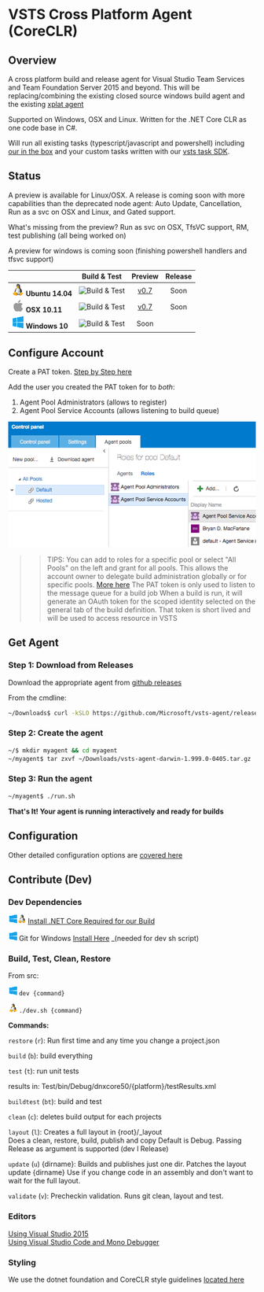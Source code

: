 # VSTS Cross Platform Agent (CoreCLR)

## Overview

A cross platform build and release agent for Visual Studio Team Services and Team Foundation Server 2015 and beyond.  This will be replacing/combining the existing closed source windows build agent and the existing [xplat agent](https://github.com/Microsoft/vso-agent)

Supported on Windows, OSX and Linux.  Written for the .NET Core CLR as one code base in C#.

Will run all existing tasks (typescript/javascript and powershell) including [our in the box](https://github.com/Microsoft/vso-agent-tasks) and your custom tasks written with our [vsts task SDK](https://github.com/Microsoft/vsts-task-lib). 


## Status

A preview is available for Linux/OSX.  A release is coming soon with more capabilities than the deprecated node agent: Auto Update, Cancellation, Run as a svc on OSX and Linux, and Gated support.

What's missing from the preview?  Run as svc on OSX, TfsVC support, RM, test publishing (all being worked on)

A preview for windows is coming soon (finishing powershell handlers and tfsvc support)  

|   | Build & Test | Preview | Release |
|---|:-----:|:-----:|:-----:|
|![Linux](docs/linux_med.png) **Ubuntu 14.04**|![Build & Test](https://mseng.visualstudio.com/_apis/public/build/definitions/b924d696-3eae-4116-8443-9a18392d8544/2853/badge?branch=master)| [v0.7](https://github.com/Microsoft/vsts-agent/releases) | Soon |
|![Apple](docs/apple_med.png) **OSX 10.11**|![Build & Test](https://mseng.visualstudio.com/_apis/public/build/definitions/b924d696-3eae-4116-8443-9a18392d8544/3080/badge?branch=master)| [v0.7](https://github.com/Microsoft/vsts-agent/releases) | Soon
|![Win](docs/win_med.png) **Windows 10**|![Build & Test](https://mseng.visualstudio.com/_apis/public/build/definitions/b924d696-3eae-4116-8443-9a18392d8544/2850/badge?branch=master)| Soon | |

## Configure Account

Create a PAT token.  [Step by Step here](http://roadtoalm.com/2015/07/22/using-personal-access-tokens-to-access-visual-studio-online/)

Add the user you created the PAT token for to *both*:

  1. Agent Pool Administrators (allows to register)
  2. Agent Pool Service Accounts (allows listening to build queue)

![Agent Roles](docs/roles.png "Agent Roles")

>> TIPS:
>> You can add to roles for a specific pool or select "All Pools" on the left and grant for all pools.  This allows the account owner to delegate build administration globally or for specific pools.  [More here](https://msdn.microsoft.com/en-us/Library/vs/alm/Build/agents/admin)
>> The PAT token is only used to listen to the message queue for a build job
>> When a build is run, it will generate an OAuth token for the scoped identity selected on the general tab of the build definition.  That token is short lived and will be used to access resource in VSTS

## Get Agent

### Step 1: Download from Releases

Download the appropriate agent from [github releases](https://github.com/Microsoft/vsts-agent/releases)

From the cmdline:
```bash
~/Downloads$ curl -kSLO https://github.com/Microsoft/vsts-agent/releases/download/v0.7/vsts-agent-linux-1.999.0-0405.tar.gz
```

### Step 2: Create the agent

```bash
~/$ mkdir myagent && cd myagent
~/myagent$ tar zxvf ~/Downloads/vsts-agent-darwin-1.999.0-0405.tar.gz
```

### Step 3: Run the agent

```bash
~/myagent$ ./run.sh
```

**That's It! Your agent is running interactively and ready for builds**  

## Configuration

Other detailed configuration options are [covered here](docs/config.md)

## Contribute (Dev)

### Dev Dependencies

![Win](docs/win_sm.png)![*nix](docs/linux_sm.png) [Install .NET Core Required for our Build](docs/dev/netcore.md)

![Win](docs/win_sm.png) Git for Windows [Install Here](https://git-scm.com/downloads) _(needed for dev sh script)

### Build, Test, Clean, Restore 

From src:

![Win](docs/win_sm.png) `dev {command}`  

![*nix](docs/linux_sm.png) `./dev.sh {command}`
  
**Commands:**  

`restore` (`r`): Run first time and any time you change a project.json  

`build` (`b`):   build everything  

`test` (`t`):    run unit tests
        
  results in: 
  Test/bin/Debug/dnxcore50/{platform}/testResults.xml

`buildtest` (`bt`): build and test

`clean` (`c`):   deletes build output for each projects
 
`layout` (`l`): Creates a full layout in {root}/_layout  
   Does a clean, restore, build, publish and copy
   Default is Debug.  Passing Release as argument is supported (dev l Release)

`update` (`u`) {dirname}: Builds and publishes just one dir.  Patches the layout
   update {dirname}
   Use if you change code in an assembly and don't want to wait for the full layout.

`validate` (`v`): Precheckin validation.  Runs git clean, layout and test.

### Editors

[Using Visual Studio 2015](docs/dev/vs.md)  
[Using Visual Studio Code and Mono Debugger](docs/dev/code.md)  

### Styling

We use the dotnet foundation and CoreCLR style guidelines [located here](
https://github.com/dotnet/corefx/blob/master/Documentation/coding-guidelines/coding-style.md)
